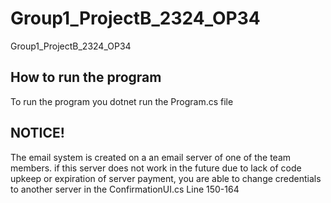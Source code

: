 # Group1_ProjectB_2324_OP34
Group1_ProjectB_2324_OP34


## How to run the program

To run the program you dotnet run the Program.cs file

## NOTICE!
The email system is created on a an email server of one of the team members.
if this server does not work in the future due to lack of code upkeep or expiration of server payment, you are able to change credentials to another server in the ConfirmationUI.cs Line 150-164